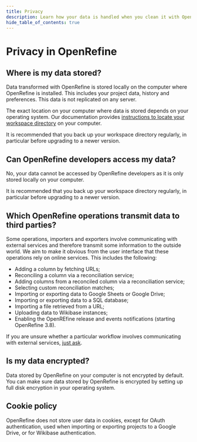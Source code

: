 ```yaml
---
title: Privacy
description: Learn how your data is handled when you clean it with OpenRefine.
hide_table_of_contents: true
---
```


# Privacy in OpenRefine

## Where is my data stored?

  Data transformed with OpenRefine is stored locally on the computer where OpenRefine is installed.
  This includes your project data, history and preferences.
  This data is not replicated on any server.

  The exact location on your computer where data is stored depends on your operating system.
  Our documentation provides [instructions to locate your workspace directory](docs/manual/installing#back-up-your-data) on your computer.

  It is recommended that you back up your workspace directory regularly, in particular before
  upgrading to a newer version.

## Can OpenRefine developers access my data?

No, your data cannot be accessed by OpenRefine developers as it is only stored locally on your
computer.

It is recommended that you back up your workspace directory regularly, in particular before
upgrading to a newer version.

## Which OpenRefine operations transmit data to third parties?

Some operations, importers and exporters involve communicating with external services
and therefore transmit some information to the outside world.
We aim to make it obvious from the user interface that these operations rely on online
services. This includes the following:
- Adding a column by fetching URLs;
- Reconciling a column via a reconciliation service;
- Adding columns from a reconciled column via a reconciliation service;
- Selecting custom reconciliation matches;
- Importing or exporting data to Google Sheets or Google Drive;
- Importing or exporting data to a SQL database;
- Importing a file retrieved from a URL;
- Uploading data to Wikibase instances;
- Enabling the OpenREfine release and events notifications (starting OpenRefine 3.8).

If you are unsure whether a particular workflow involves communicating with external
services, [just ask](/community).

## Is my data encrypted?

Data stored by OpenRefine on your computer is not encrypted by default.
You can make sure data stored by OpenRefine is encrypted by setting up full disk
encryption in your operating system.

## Cookie policy

OpenRefine does not store user data in cookies, except for OAuth authentication,
used when importing or exporting projects to a Google Drive, or for Wikibase authentication.


